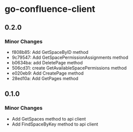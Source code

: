 # go-confluence-client

## 0.2.0

### Minor Changes

- f808b85: Add GetSpaceByID method
- 9c79547: Add GetSpacePermissionAssignments method
- b0634ba: add DeletePage method
- 506cd31: create GetAvailableSpacePermissions method
- e020eb9: Add CreatePage method
- 28ed10a: Add GetPages method

## 0.1.0

### Minor Changes

- Add GetSpaces method to api client
- Add FindSpaceByKey method to api client
